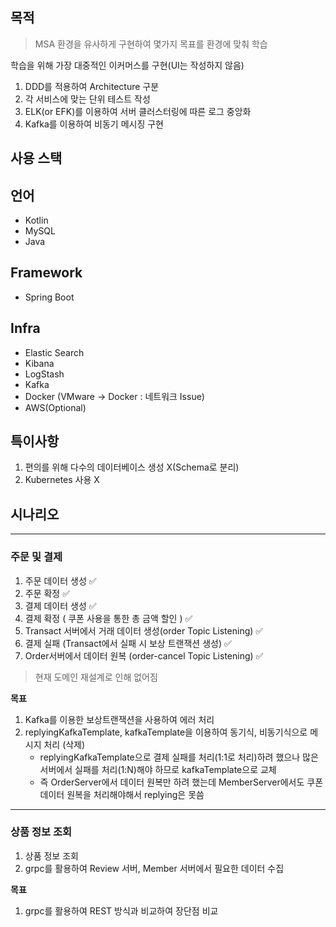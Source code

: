 ## 목적

> MSA 환경을 유사하게 구현하여 몇가지 목표를 환경에 맞춰 학습

학습을 위해 가장 대중적인 이커머스를 구현(UI는 작성하지 않음)

1. DDD를 적용하여 Architecture 구분
2. 각 서비스에 맞는 단위 테스트 작성
3. ELK(or EFK)를 이용하여 서버 클러스터링에 따른 로그 중앙화
4. Kafka를 이용하여 비동기 메시징 구현

## 사용 스택

## 언어

- Kotlin
- MySQL
- Java

## Framework

- Spring Boot

## Infra

- Elastic Search
- Kibana
- LogStash
- Kafka
- Docker (VMware -> Docker : 네트워크 Issue)
- AWS(Optional)

## 특이사항

1. 편의를 위해 다수의 데이터베이스 생성 X(Schema로 분리)
2. Kubernetes 사용 X

## 시나리오

---

### 주문 및 결제 

1. 주문 데이터 생성 ✅
2. 주문 확정 ✅
3. 결제 데이터 생성 ✅
4. 결제 확정 ( 쿠폰 사용을 통한 총 금액 할인 ) ✅
5. Transact 서버에서 거래 데이터 생성(order Topic Listening) ✅
6. 결제 실패 (Transact에서 실패 시 보상 트랜잭션 생성) ✅
7. Order서버에서 데이터 원복 (order-cancel Topic Listening) ✅

> 현재 도메인 재설계로 인해 없어짐
  
**목표**

1. Kafka를 이용한 보상트랜잭션을 사용하여 에러 처리
2. replyingKafkaTemplate, kafkaTemplate을 이용하여 동기식, 비동기식으로 메시지 처리 (삭제)
   - replyingKafkaTemplate으로 결제 실패를 처리(1:1로 처리)하려 했으나 많은 서버에서 실패를 처리(1:N)해야 하므로 kafkaTemplate으로 교체
   - 즉 OrderServer에서 데이터 원복만 하려 했는데 MemberServer에서도 쿠폰 데이터 원복을 처리해야해서 replying은 못씀

---

### 상품 정보 조회

1. 상품 정보 조회
2. grpc를 활용하여 Review 서버, Member 서버에서 필요한 데이터 수집

**목표**

1. grpc를 활용하여 REST 방식과 비교하여 장단점 비교
